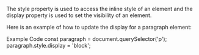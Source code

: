 The style property is used to access the inline style of an element and the display property is used to set the visibility of an element.

Here is an example of how to update the display for a paragraph element:

Example Code
const paragraph = document.querySelector('p');
paragraph.style.display = 'block';